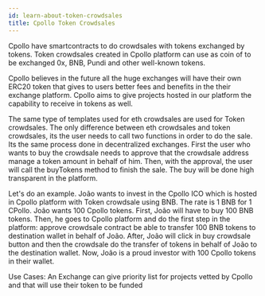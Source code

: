 ```yaml
---
id: learn-about-token-crowdsales
title: Cpollo Token Crowdsales 
---
```


Cpollo have smartcontracts to do crowdsales with tokens exchanged by tokens. Token crowdsales created in Cpollo platform can use as coin of 
to be exchanged 0x, BNB, Pundi and other well-known tokens. 

Cpollo believes in the future all the huge exchanges will have their own
ERC20 token that gives to users better fees and benefits in the their exchange platform. Cpollo aims to give projects hosted in our platform the capability to receive in tokens as well.

The same type of templates used for eth crowdsales are used for Token crowdsales. The only difference between eth crowdsales and token crowdsales, its the user needs to call two functions in order to do the sale. Its the same process done in decentralized exchanges. First the user who wants to buy the crowdsale needs to approve that the crowdsale address manage a token amount in behalf of him. Then, with the approval, the user will call the buyTokens method to finish the sale. The buy will be done high transparent in the platform.

Let's do an example. João wants to invest in the  Cpollo ICO which is hosted in Cpollo platform with Token crowdsale using BNB. The rate is 1 BNB for 1 CPollo. João wants 100 Cpollo tokens. First, João will have to buy 100 BNB tokens. Then, he goes to Cpollo platform and do the first step in the platform: approve crowdsale contract be able to transfer 100 BNB tokens to destination wallet in behalf of João. After, João will click in buy crowdsale button and then the crowdsale do the transfer of tokens in behalf of João to the destination wallet. Now, João is a proud investor with 100 Cpollo tokens in their wallet.



Use Cases: An Exchange can give priority list for projects vetted by Cpollo and that will use their token to be funded
